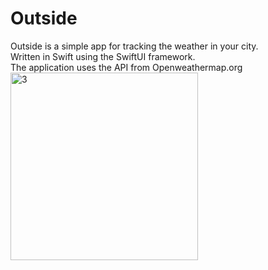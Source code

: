 # Outside

<div id="header"
<h3>Outside is a simple app for tracking the weather in your city.</h3>
  </div>
  <div id="header"
  <h3>Written in Swift using the SwiftUI framework. </h3>
    </div>
    <div id="header"
  <h3>The application uses the API from Openweathermap.org</h3>
</div>



<img width="300" alt="3" src="https://github.com/Tesloboy/Outside/assets/57724197/069cf171-cc2b-43ed-b185-e849db08ba56">
